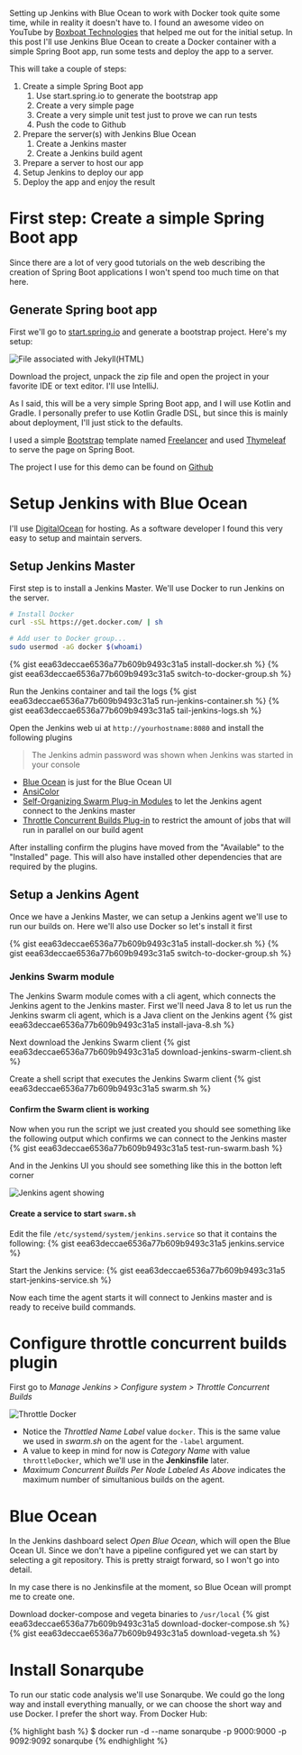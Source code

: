 Setting up Jenkins with Blue Ocean to work with Docker took quite some time, while in reality it doesn't have to. I found an awesome video on YouTube by [Boxboat Technologies](https://youtu.be/GkGXAPj8wSI) that helped me out for the initial setup. 
In this post I'll use Jenkins Blue Ocean to create a Docker container with a simple Spring Boot app, run some tests and deploy the app to a server.

This will take a couple of steps: 
1. Create a simple Spring Boot app
    1. Use start.spring.io to generate the bootstrap app
    1. Create a very simple page
    1. Create a very simple unit test just to prove we can run tests
    1. Push the code to Github
1. Prepare the server(s) with Jenkins Blue Ocean
    1. Create a Jenkins master
    1. Create a Jenkins build agent
1. Prepare a server to host our app
1. Setup Jenkins to deploy our app
1. Deploy the app and enjoy the result

# First step: Create a simple Spring Boot app
Since there are a lot of very good tutorials on the web describing the creation of Spring Boot applications I won't spend too much time on that here.

## Generate Spring boot app
First we'll go to [start.spring.io](https://start.spring.io/) and generate a bootstrap project. Here's my setup:

![File associated with Jekyll(HTML)](docs/img/spring-boot-setup-jenkins-demo.png)

Download the project, unpack the zip file and open the project in your favorite IDE or text editor. I'll use IntelliJ.
 
As I said, this will be a very simple Spring Boot app, and I will use Kotlin and Gradle. I personally prefer to use Kotlin Gradle DSL, but since this is mainly about deployment, I'll just stick to the defaults.

I used a simple [Bootstrap](http://getbootstrap.com/) template named [Freelancer](https://startbootstrap.com/template-overviews/freelancer/) and used [Thymeleaf](https://www.thymeleaf.org/) to serve the page on Spring Boot. 

The project I use for this demo can be found on [Github](https://github.com/johanvergeer/jenkins-docker-demo)

# Setup Jenkins with Blue Ocean
I'll use [DigitalOcean](https://m.do.co/c/bb3d4e750ffb) for hosting. As a software developer I found this very easy to setup and maintain servers.

## Setup Jenkins Master
First step is to install a Jenkins Master. We'll use Docker to run Jenkins on the server.

```bash
# Install Docker
curl -sSL https://get.docker.com/ | sh

# Add user to Docker group... 
sudo usermod -aG docker $(whoami)
```


<script src="https://gist.github.com/johanvergeer/eea63deccae6536a77b609b9493c31a5.js"></script>

{% gist eea63deccae6536a77b609b9493c31a5 install-docker.sh %}
{% gist eea63deccae6536a77b609b9493c31a5 switch-to-docker-group.sh %}

Run the Jenkins container and tail the logs
{% gist eea63deccae6536a77b609b9493c31a5 run-jenkins-container.sh %}
{% gist eea63deccae6536a77b609b9493c31a5 tail-jenkins-logs.sh %}

Open the Jenkins web ui at `http://yourhostname:8080` and install the following plugins

> The Jenkins admin password was shown when Jenkins was started in your console

- [Blue Ocean](https://jenkins.io/projects/blueocean/) is just for the Blue Ocean UI
- [AnsiColor](https://github.com/jenkinsci/ansicolor-plugin)
- [Self-Organizing Swarm Plug-in Modules](https://wiki.jenkins.io/display/JENKINS/Swarm+Plugin) to let the Jenkins agent connect to the Jenkins master
- [Throttle Concurrent Builds Plug-in](https://github.com/jenkinsci/throttle-concurrent-builds-plugin) to restrict the amount of jobs that will run in parallel on our build agent

After installing confirm the plugins have moved from the "Available" to the "Installed" page. This will also have installed other dependencies that are required by the plugins.

## Setup a Jenkins Agent
Once we have a Jenkins Master, we can setup a Jenkins agent we'll use to run our builds on. Here we'll also use Docker so let's install it first

{% gist eea63deccae6536a77b609b9493c31a5 install-docker.sh %}
{% gist eea63deccae6536a77b609b9493c31a5 switch-to-docker-group.sh %}

### Jenkins Swarm module
The Jenkins Swarm module comes with a cli agent, which connects the Jenkins agent to the Jenkins master. 
First we'll need Java 8 to let us run the Jenkins swarm cli agent, which is a Java client on the Jenkins agent
{% gist eea63deccae6536a77b609b9493c31a5 install-java-8.sh %}

Next download the Jenkins Swarm client
{% gist eea63deccae6536a77b609b9493c31a5 download-jenkins-swarm-client.sh %}

Create a shell script that executes the Jenkins Swarm client
{% gist eea63deccae6536a77b609b9493c31a5 swarm.sh %}

#### Confirm the Swarm client is working

Now when you run the script we just created you should see something like the following output which confirms we can connect to the Jenkins master
{% gist eea63deccae6536a77b609b9493c31a5 test-run-swarm.bash %}

And in the Jenkins UI you should see something like this in the botton left corner

![Jenkins agent showing](docs/img/jenkins-agent-showing.png)


#### Create a service to start `swarm.sh`

Edit the file `/etc/systemd/system/jenkins.service` so that it contains the following:
{% gist eea63deccae6536a77b609b9493c31a5 jenkins.service %}

Start the Jenkins service:
{% gist eea63deccae6536a77b609b9493c31a5 start-jenkins-service.sh %}

Now each time the agent starts it will  connect to Jenkins master and is ready to receive build commands. 

# Configure throttle concurrent builds plugin

First go to *Manage Jenkins > Configure system > Throttle Concurrent Builds*

![Throttle Docker](docs/img/throttle-docker.png)

- Notice the *Throttled Name Label* value `docker`. This is the same value we used in *swarm.sh* on the agent for the `-label` argument. 
- A value to keep in mind for now is *Category Name* with value `throttleDocker`, which we'll use in the **Jenkinsfile** later.
- *Maximum Concurrent Builds Per Node Labeled As Above* indicates the maximum number of simultanious builds on the agent.

# Blue Ocean
In the Jenkins dashboard select *Open Blue Ocean*, which will open the Blue Ocean UI. Since we don't have a pipeline configured yet we can start by selecting a git repository. This is pretty straigt forward, so I won't go into detail. 

In my case there is no Jenkinsfile at the moment, so Blue Ocean will prompt me to create one. 

Download docker-compose and vegeta binaries to `/usr/local`
{% gist eea63deccae6536a77b609b9493c31a5 download-docker-compose.sh %}
{% gist eea63deccae6536a77b609b9493c31a5 download-vegeta.sh %}

# Install Sonarqube
To run our static code analysis we'll use Sonarqube. We could go the long way and install everything manually, or we can choose the short way and use Docker. I prefer the short way. 
From Docker Hub:

{% highlight bash %}
$ docker run -d --name sonarqube -p 9000:9000 -p 9092:9092 sonarqube
{% endhighlight %}